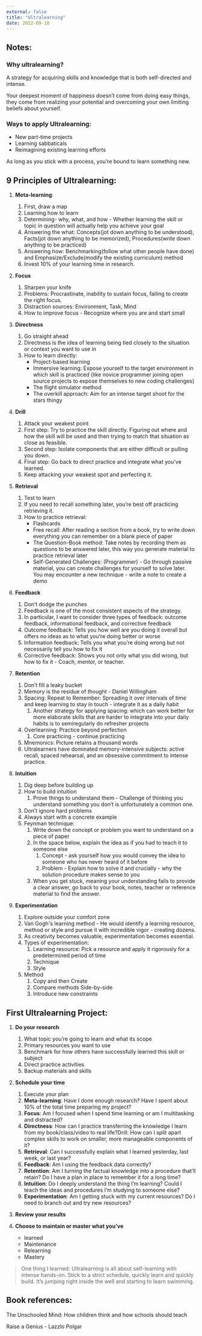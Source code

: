 ```yaml
---
external: false
title: "Ultralearning"
date: 2022-09-10
---
```


## Notes:

### Why ultralearning?

A strategy for acquiring skills and knowledge that is both self-directed and intense.

Your deepest moment of happiness doesn’t come from doing easy things, they come from realizing your potential and overcoming your own limiting beliefs about yourself.


### Ways to apply Ultralearning:

- New part-time projects
- Learning sabbaticals
- Reimagining existing learning efforts

As long as you stick with a process, you’re bound to learn something new.

## 9 Principles of Ultralearning:

1. **Meta-learning**: 
    1. First, draw a map
    2. Learning how to learn
    3. Determining- why, what, and how - Whether learning the skill or topic in question will actually help you achieve your goal
    4. Answering the what: Concepts(jot down anything to be understood), Facts(jot down anything to be memorized), Procedures(write down anything to be practiced)
    5. Answering how: Benchmarking(follow what other people have done) and Emphasize/Exclude(modify the existing curriculum) method
    6. Invest 10% of your learning time in research.

2. **Focus**
    1. Sharpen your knife
    2. Problems: Procrastinate, inability to sustain focus, failing to create the right focus.
    3. Distraction sources: Environment, Task, Mind
    4. How to improve focus - Recognize where you are and start small

3. **Directness**
    1. Go straight ahead
    2. Directness is the idea of learning being tied closely to the situation or context you want to use in
    3. How to learn directly:
        - Project-based learning
        - Immersive learning: Expose yourself to the target environment in which skill is practiced (like novice programmer joining open source projects to expose themselves to new coding challenges)
        - The flight simulator method
        - The overkill approach: Aim for an intense target shoot for the stars thingy

4. **Drill**
    1. Attack your weakest point
    2. First step: Try to practice the skill directly. Figuring out where and how the skill will be used and then trying to match that situation as close as feasible.
    3. Second step: Isolate components that are either difficult or pulling you down.
    4. Final step: Go back to direct practice and integrate what you’ve learned.
    5. Keep attacking your weakest spot and perfecting it.

5. **Retrieval**
    1. Test to learn
    2. If you need to recall something later, you’re best off practicing retrieving it.
    3. How to practice retrieval:
        - Flashcards
        - Free recall: After reading a section from a book, try to write down everything you can remember on a blank piece of paper
        - The Question-Book method: Take notes by recording them as questions to be answered later, this way you generate material to practice retrieval later
        - Self-Generated Challenges: (Programmer) - Go through passive material, you can create challenges for yourself to solve later. You may encounter a new technique - write a note to create a demo

6. **Feedback**
    1. Don’t dodge the punches
    2. Feedback is one of the most consistent aspects of the strategy.
    3. In particular, I want to consider three types of feedback: outcome feedback, informational feedback, and corrective feedback
    4. Outcome feedback: Tells you how well are you doing it overall but offers no ideas as to what you’re doing better or worse
    5. Information feedback: Tells you what you’re doing wrong but not necessarily tell you how to fix it
    6. Corrective feedback: Shows you not only what you did wrong, but how to fix it - Coach, mentor, or teacher.

7. **Retention**
    1. Don’t fill a leaky bucket
    2. Memory is the residue of thought - Daniel Willingham
    3. Spacing: Repeat to Remember: Spreading it over intervals of time and keep learning to stay in touch - integrate it as a daily habit
        1. Another strategy for applying spacing: which can work better for more elaborate skills that are harder to integrate into your daily habits is to semiregularly do refresher projects
    4. Overlearning: Practice beyond perfection
        1. Core practicing - continue  practicing
    5. Mnemonics: Picture retains a thousand words
    6. Ultralearners have dominated memory-intensive subjects: active recall, spaced rehearsal, and an obsessive commitment to intense practice.

8. **Intuition**
    1. Dig deep before building up
    2. How to build intuition
        1. Prove things to understand them - Challenge of thinking you understand something you don’t is unfortunately a common one.
    3. Don’t ignore hard problems
    4. Always start with a concrete example
    5. Feynman technique:
        1. Write down the concept or problem you want to understand on a piece of paper
        2. In the space below, explain the idea as if you had to teach it to someone else
            1. Concept - ask yourself how you would convey the idea to someone who has never heard of it before
            2. Problem - Explain how to solve it and crucially - why the solution procedure makes sense to you
        3. When you get stuck, meaning your understanding fails to provide a clear answer, go back to your book, notes, teacher or reference material to find the answer.

9. **Experimentation**
    1. Explore outside your comfort zone
    2. Van Gogh's learning method - He would identify a learning resource, method or style and pursue it with incredible vigor - creating dozens.
    3. As creativity becomes valuable, experimentation becomes essential.
    4. Types of experimentation:
        1. Learning resource: Pick a resource and apply it rigorously for a predetermined period of time
        2. Technique
        3. Style
    5. Method
        1. Copy and then Create
        2. Compare methods Side-by-side
        3. Introduce new constraints

## First Ultralearning Project:

1. **Do your research**
    1. What topic you’re going to learn and what its scope
    2. Primary resources you want to use
    3. Benchmark for how others have successfully learned this skill or subject
    4. Direct practice activities
    5. Backup materials and skills

2. **Schedule your time**

    1. Execute your plan
    2. **Meta-learning**: Have I done enough research? Have I spent about 10% of the total time preparing my project?
    3. **Focus**: Am I focused when I spend time learning or am I multitasking and distracted?
    4. **Directness**: How can I practice transferring the knowledge I learn from my book/class/video to real life?Drill: How can I split apart complex skills to work on smaller, more manageable components of it?
    5. **Retrieval**: Can I successfully explain what I learned yesterday, last week, or last year?
    6. **Feedback**: Am I using the feedback data correctly?
    7. **Retention**: Am I turning the factual knowledge into a procedure that’ll retain? Do I have a plan in place to remember it for a long time?
    8. **Intuition**: Do I deeply understand the thing I’m learning? Could I teach the ideas and procedures I’m studying to someone else?
    9. **Experimentation**: Am I getting stuck with my current resources? Do I need to branch out and try new resources?

3. **Review your results**

4. **Choose to maintain or master what you’ve** 
    - learned
    - Maintenance
    - Relearning
    - Mastery

> One thing I learned: Ultralearning is all about self-learning with intense hands-on. Stick to a strict schedule, quickly learn and quickly build. It’s jumping right inside the well and starting to learn swimming.

## Book references:

The Unschooled Mind: How children think and how schools should teach

Raise a Genius - Lazzlo Polgar